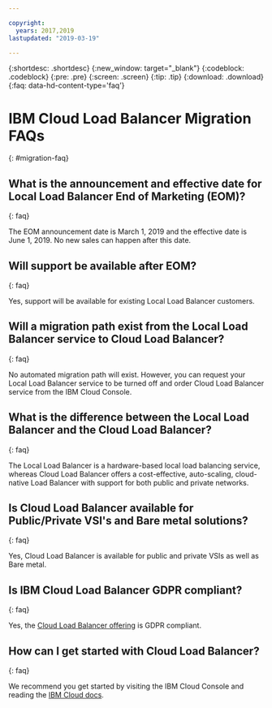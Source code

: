 ```yaml
---

copyright:
  years: 2017,2019
lastupdated: "2019-03-19"

---
```


{:shortdesc: .shortdesc}
{:new_window: target="_blank"}
{:codeblock: .codeblock}
{:pre: .pre}
{:screen: .screen}
{:tip: .tip}
{:download: .download}
{:faq: data-hd-content-type='faq'}

# IBM Cloud Load Balancer Migration FAQs
{: #migration-faq}

## What is the announcement and effective date for Local Load Balancer End of Marketing (EOM)?
{: faq}

The EOM announcement date is March 1, 2019 and the effective date is June 1, 2019. No new sales can happen after this date.

## Will support be available after EOM?
{: faq}

Yes, support will be available for existing Local Load Balancer customers.

## Will a migration path exist from the Local Load Balancer service to Cloud Load Balancer?
{: faq}

No automated migration path will exist. However, you can request your Local Load Balancer service to be turned off and order Cloud Load Balancer service from the IBM Cloud Console.

## What is the difference between the Local Load Balancer and the Cloud Load Balancer?
{: faq}

The Local Load Balancer is a hardware-based local load balancing service, whereas Cloud Load Balancer offers a cost-effective, auto-scaling, cloud-native Load Balancer with support for both public and private networks.

## Is Cloud Load Balancer available for Public/Private VSI's and Bare metal solutions?
{: faq}

Yes, Cloud Load Balancer is available for public and private VSIs as well as Bare metal.

## Is IBM Cloud Load Balancer GDPR compliant?
{: faq}

Yes, the [Cloud Load Balancer offering](/docs/infrastructure/loadbalancer-service?topic=loadbalancer-service-getting-started-with-ibm-cloud-load-balancer#getting-started) is GDPR compliant.

## How can I get started with Cloud Load Balancer?
{: faq}

We recommend you get started by visiting the IBM Cloud Console and reading the [IBM Cloud docs](/docs/infrastructure/loadbalancer-service?topic=loadbalancer-service-getting-started-with-ibm-cloud-load-balancer#getting-started).
